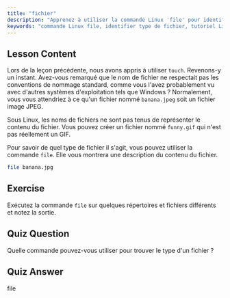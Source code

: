 ```yaml
---
title: "fichier"
description: "Apprenez à utiliser la commande Linux 'file' pour identifier les types et le contenu des fichiers. Comprenez les conventions de nommage des fichiers Linux avec ce guide convivial pour débutants."
keywords: "commande Linux file, identifier type de fichier, tutoriel Linux, nommage de fichiers, Linux débutant, guide Linux"
---
```


## Lesson Content

Lors de la leçon précédente, nous avons appris à utiliser `touch`. Revenons-y un instant. Avez-vous remarqué que le nom de fichier ne respectait pas les conventions de nommage standard, comme vous l'avez probablement vu avec d'autres systèmes d'exploitation tels que Windows ? Normalement, vous vous attendriez à ce qu'un fichier nommé `banana.jpeg` soit un fichier image JPEG.

Sous Linux, les noms de fichiers ne sont pas tenus de représenter le contenu du fichier. Vous pouvez créer un fichier nommé `funny.gif` qui n'est pas réellement un GIF.

Pour savoir de quel type de fichier il s'agit, vous pouvez utiliser la commande `file`. Elle vous montrera une description du contenu du fichier.

```bash
file banana.jpg
```

## Exercise

Exécutez la commande `file` sur quelques répertoires et fichiers différents et notez la sortie.

## Quiz Question

Quelle commande pouvez-vous utiliser pour trouver le type d'un fichier ?

## Quiz Answer

file

